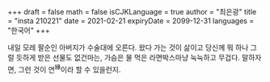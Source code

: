 +++
draft = false
math = false
isCJKLanguage = true
author = "최은광"
title = "insta 210221"
date = 2021-02-21
expiryDate = 2099-12-31
languages = "한국어"
+++

내일 모레 팔순인 아버지가 수술대에 오른다. 왔다 가는 것이 삶이고 당신께 뭐 하나 그럴 듯하게 받은 선물도 없건마는, 가슴은 물 먹은 라면박스마냥 눅눅하고 무겁다. 말하자면, 그런 것이 연<sup>緣</sup>이라 할 수 있을런지.